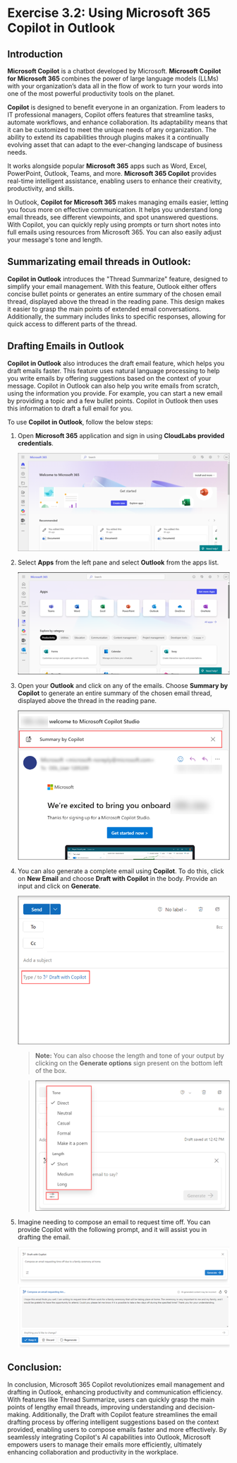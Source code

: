 # Exercise 3.2: Using Microsoft 365 Copilot in Outlook

## Introduction

**Microsoft Copilot** is a chatbot developed by Microsoft. **Microsoft Copilot for Microsoft 365** combines the power of large language models (LLMs) with your organization’s data all in the flow of work to turn your words into one of the most powerful productivity tools on the planet.

**Copilot** is designed to benefit everyone in an organization. From leaders to IT professional managers, Copilot offers features that streamline tasks, automate workflows, and enhance collaboration. Its adaptability means that it can be customized to meet the unique needs of any organization. The ability to extend its capabilities through plugins makes it a continually evolving asset that can adapt to the ever-changing landscape of business needs.

It works alongside popular **Microsoft 365** apps such as Word, Excel, PowerPoint, Outlook, Teams, and more. **Microsoft 365 Copilot** provides real-time intelligent assistance, enabling users to enhance their creativity, productivity, and skills.

In Outlook, **Copilot for Microsoft 365** makes managing emails easier, letting you focus more on effective communication. It helps you understand long email threads, see different viewpoints, and spot unanswered questions. With Copilot, you can quickly reply using prompts or turn short notes into full emails using resources from Microsoft 365. You can also easily adjust your message's tone and length.

## **Summarizating email threads in Outlook:**

**Copilot in Outlook** introduces the "Thread Summarize" feature, designed to simplify your email management. With this feature, Outlook either offers concise bullet points or generates an entire summary of the chosen email thread, displayed above the thread in the reading pane. This design makes it easier to grasp the main points of extended email conversations. Additionally, the summary includes links to specific responses, allowing for quick access to different parts of the thread.

## **Drafting Emails in Outlook**

**Copilot in Outlook** also introduces the draft email feature, which helps you draft emails faster. This feature uses natural language processing to help you write emails by offering suggestions based on the context of your message. Copilot in Outlook can also help you write emails from scratch, using the information you provide. For example, you can start a new email by providing a topic and a few bullet points. Copilot in Outlook then uses this information to draft a full email for you.

To use **Copilot in Outlook**, follow the below steps:

1. Open **Microsoft 365** application and sign in using **CloudLabs provided credentials**.

   ![](./media/365-homepage.png)

1. Select **Apps** from the left pane and select **Outlook** from the apps list.

   ![](./media/office-apps-page.png)

1. Open your **Outlook** and click on any of the emails. Choose **Summary by Copilot** to generate an entire summary of the chosen email thread, displayed above the thread in the reading pane.

   ![](./media/summary-copilot-outlook.png)

1. You can also generate a complete email using **Copilot**. To do this, click on **New Email** and choose **Draft with Copilot** in the body. Provide an input and click on **Generate**.

   ![](./media/draft-email-copilot.png)

    >**Note:** You can also choose the length and tone of your output by clicking on the **Generate options** sign present on the bottom left of the box.

    >![](./media/generate-options-email.png)

1. Imagine needing to compose an email to request time off. You can provide Copilot with the following prompt, and it will assist you in drafting the email.

   ![](./media/outlook1.1.png)
   ![](./media/outlook1.2.png)

## Conclusion:

In conclusion, Microsoft 365 Copilot revolutionizes email management and drafting in Outlook, enhancing productivity and communication efficiency. With features like Thread Summarize, users can quickly grasp the main points of lengthy email threads, improving understanding and decision-making. Additionally, the Draft with Copilot feature streamlines the email drafting process by offering intelligent suggestions based on the context provided, enabling users to compose emails faster and more effectively. By seamlessly integrating Copilot's AI capabilities into Outlook, Microsoft empowers users to manage their emails more efficiently, ultimately enhancing collaboration and productivity in the workplace.
